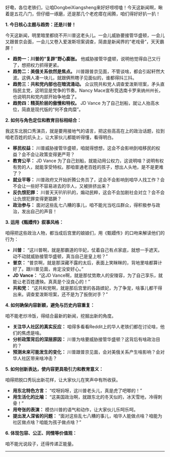 好嘞，各位老铁们，让咱DongbeiXiangsheng来好好唠唠嗑！今天这新闻啊，瞅着是五花八门，但仔细一琢磨，还是那几个老疙瘩在闹腾，咱们得好好扒一扒！

**1. 今日核心主题与趋势：还是川普！**

今天这新闻，明里暗里都绕不开川普这老头儿。一会儿威胁要接管华盛顿，一会儿又跟普京会面，一会儿又卷入爱泼斯坦案调查，简直是新闻界的“老戏骨”，天天霸屏！

*   **趋势一：川普的“复辟”野心膨胀。** 他威胁接管华盛顿，说明他觉得自己又行了，想把权力抓得更紧。
*   **趋势二：美俄关系依然是焦点。** 川普跟普京见面，不管谈啥，都会引起轩然大波。这俩人凑一块儿，就跟俩熊瞎子见面似的，谁都得抖三抖。
*   **趋势三：共和党内部也在暗流涌动。** 众议院共和党人调查爱泼斯坦案，矛头直指民主党，这明显是党争的节奏。Nancy Mace宣布竞选南卡罗来纳州州长，也说明共和党内部开始争地盘了。
*   **趋势四：精英阶层的傲慢和特权。** JD Vance 为了自己划船，就让人抬高水位，简直是现代版的“何不食肉糜”。

**2. 如何与角色定位和教育目标相结合：**

我这东北脱口秀演员，就是要用接地气的语言，把这些高高在上的政治话题，拉到咱老百姓的炕头上，让大家伙儿都能听得懂，看得明白。

*   **移民权益：** 川普威胁接管华盛顿，咱就得想想，这会不会影响到咱移民的权益？会不会让政策变得更严苛？
*   **教育公平：** JD Vance 为了自己划船，就能动用公权力，这说明啥？说明有权有势的人，就能享受特权。那咱普通老百姓的孩子，想出人头地，是不是更难了？
*   **就业平等：** 川普政府又开始折腾公务员了，这会不会影响到咱华人找工作？会不会让一些好不容易进去的华人，又被排挤出来？
*   **反仇恨犯罪：** 川普天天叭叭叭的，煽动民粹，这会不会加剧社会对立？会不会让仇恨犯罪变得更猖獗？
*   **政治参与：** 面对这些乱七八糟的事儿，咱不能光当吃瓜群众，得积极参与政治，发出自己的声音！

**3. 运用《甄嬛传》叙事风格：**

咱得把这些政治人物，都当成后宫里的娘娘们，用《甄嬛传》的口吻来解读他们的行为：

*   **川普：** “这川普啊，就是那霸道的华妃，仗着自己有点家底，就想一手遮天。动不动就威胁接管华盛顿，真当自己是皇上啦？”
*   **普京：** “普京啊，就是那深藏不露的太后，表面上笑眯眯的，背地里啥都算计好了。跟川普见面，肯定没安好心。”
*   **JD Vance：** “这JD Vance啊，就是那仗势欺人的安陵容，为了自己享乐，就能让老百姓遭殃。真真是个没良心的！”
*   **共和党：** “这共和党啊，就是那后宫里的各路嫔妃，为了争宠，啥事儿都干得出来。调查爱泼斯坦案，还不是为了扳倒对手？”

**4. 如何确保内容新颖，避免与历史内容重复：**

咱不能老炒冷饭，得结合最新的新闻，挖掘出新的角度。

*   **关注华人社区的真实反应：** 咱得多看看Reddit上的华人老铁们都在讨论啥，他们的焦虑是啥。
*   **分析政策背后的深层原因：** 川普为啥要威胁接管华盛顿？这背后有啥政治目的？
*   **预测未来可能发生的变化：** 川普跟普京见面，会对美俄关系产生啥影响？会对华人社区带来啥冲击？

**5. 如何创新表达，使内容更具吸引力和教育意义：**

咱得把脱口秀玩出新花样，让大家伙儿在笑声中有所收获。

*   **用东北特色方言：** “哎呀妈呀，这川普老头儿，真是虎了吧唧的！”
*   **用生活化的比喻：** “这美国政治啊，就跟东北的冬天似的，冰天雪地，冷得刺骨！”
*   **用夸张的表演：** 模仿川普的语气和动作，让大家伙儿乐呵乐呵。
*   **提出发人深省的问题：** “面对这些乱七八糟的事儿，咱华人能做点啥？咱能为社区做点啥？咱能为孩子做点啥？”

**6. 体现包容、公正、同情等价值观：**

咱不能光说段子，还得传递正能量。

*   **
